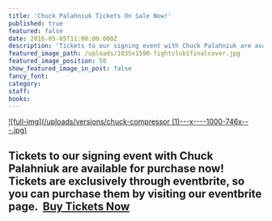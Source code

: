 ```yaml
---
title: 'Chuck Palahniuk Tickets On Sale Now!'
published: true
featured: false
date: 2016-05-05T11:00:00.000Z
description: 'Tickets to our signing event with Chuck Palahniuk are available for purchase now!'
featured_image_path: /uploads/1035x1590-fightclub1finalcover.jpg
featured_image_position: 50
show_featured_image_in_post: false
fancy_font:
category:
staff:
books:
---
```



[![full-img](/uploads/versions/chuck-compressor &#40;1&#41;---x----1000-746x---.jpg)](https://www.eventbrite.com/e/chuck-palahniuk-717-tickets-25202451210)

## Tickets to our signing event with Chuck Palahniuk are available for purchase now! Tickets are exclusively through eventbrite, so you can purchase them by visiting our eventbrite page.  [Buy Tickets Now](https://www.eventbrite.com/e/chuck-palahniuk-717-tickets-25202451210)